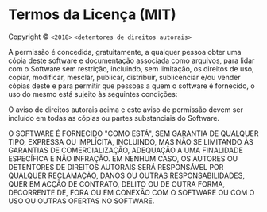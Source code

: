Termos da Licença (MIT)
========================

Copyright © `<2018>` `<detentores de direitos autorais>`

A permissão é concedida, gratuitamente, a qualquer pessoa
obter uma cópia deste software e documentação associada como
arquivos, para lidar com o Software sem restrição, incluindo, 
sem limitação, os direitos de uso, copiar, modificar, mesclar,
publicar, distribuir, sublicenciar e/ou vender cópias deste e 
para permitir que pessoas a quem o software é fornecido, o uso
do mesmo está sujeito às seguintes condições:

O aviso de direitos autorais acima e este aviso de permissão devem ser
incluído em todas as cópias ou partes substanciais do Software.

O SOFTWARE É FORNECIDO "COMO ESTÁ", SEM GARANTIA DE QUALQUER TIPO,
EXPRESSA OU IMPLÍCITA, INCLUINDO, MAS NÃO SE LIMITANDO ÀS GARANTIAS
DE COMERCIALIZAÇÃO, ADEQUAÇÃO A UMA FINALIDADE ESPECÍFICA E
NÃO INFRAÇÃO. EM NENHUM CASO, OS AUTORES OU DETENTORES DE DIREITOS
AUTORAIS SERÁ RESPONSÁVEL POR QUALQUER RECLAMAÇÃO, DANOS OU OUTRAS 
RESPONSABILIDADES, QUER EM ACÇÃO DE CONTRATO, DELITO OU DE OUTRA FORMA,
DECORRENTE DE, FORA OU EM CONEXÃO COM O SOFTWARE OU COM O USO OU
OUTRAS OFERTAS NO SOFTWARE.

